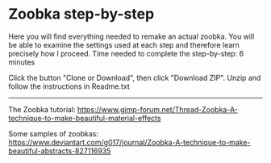 # Zoobka step-by-step

Here you will find everything needed to remake an actual zoobka. You will be able to examine the settings used at each step and therefore learn precisely how I proceed.
Time needed to complete the step-by-step: 6 minutes

Click the button "Clone or Download", then click "Download ZIP". Unzip and follow the instructions in Readme.txt

---

The Zoobka tutorial:
https://www.gimp-forum.net/Thread-Zoobka-A-technique-to-make-beautiful-material-effects

Some samples of zoobkas:
https://www.deviantart.com/g017/journal/Zoobka-A-technique-to-make-beautiful-abstracts-827116935
